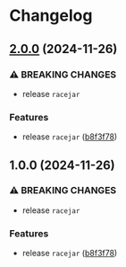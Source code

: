 # Changelog

## [2.0.0](https://github.com/portabletext/editor/compare/racejar-v1.0.0...racejar-v2.0.0) (2024-11-26)


### ⚠ BREAKING CHANGES

* release `racejar`

### Features

* release `racejar` ([b8f3f78](https://github.com/portabletext/editor/commit/b8f3f7885482282ba100d9c0c7eda84cbd72fce8))

## 1.0.0 (2024-11-26)


### ⚠ BREAKING CHANGES

* release `racejar`

### Features

* release `racejar` ([b8f3f78](https://github.com/portabletext/editor/commit/b8f3f7885482282ba100d9c0c7eda84cbd72fce8))
